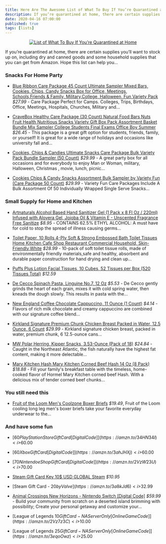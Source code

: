 ```yaml
---
title: Here Are The Awesome List of What To Buy If You’re Quarantined at Home!
description: If you’re quarantined at home, there are certain supplies you’ll want to stock up on, including dry and canned goods and some household supplies that you can get from Amazon. Hope this list can help you...
date: 2020-04-16 07:00:00
published: true
tags: [lists]
---
```


<p align="center">
    <a href="https://amzn.to/3etIeR0">
        <img src="https://miro.medium.com/max/7600/1*b-yTXfsdHzz2ylFpaXZTtw.jpeg" alt="List of What To Buy If You’re Quarantined at Home"/>
    </a>
</p>


If you’re quarantined at home, there are certain supplies you’ll want to stock up on, including dry and canned goods and some household supplies that you can get from Amazon. Hope this list can help you...

### Snacks For Home Party

*   [Blue Ribbon Care Package 45 Count Ultimate Sampler Mixed Bars, Cookies, Chips, Candy Snacks Box for Office, Meetings, Schools,Friends & Family, Military,College, Halloween, Fun Variety Pack](https://amzn.to/2VdvKWr) <i>    $27.99</i> - Care Package Perfect for Camps. Colleges, Trips, Birthdays, Office, Meetings, Hospitals, Churches, Military and...

*   [CraveBox Healthy Care Package (30 Count) Natural Food Bars Nuts Fruit Health Nutritious Snacks Variety Gift Box Pack Assortment Basket Bundle Mix Sampler College Students Final Exams Office Boy Summer](https://amzn.to/2wMcBRW) <i>$26.45</i> - This package is a great gift option for students, friends, family, or yourself! It is great for a wide range of holidays and occasions like university fall and...

*   [Cookies, Chips & Candies Ultimate Snacks Care Package Bulk Variety Pack Bundle Sampler (50 Count)](https://amzn.to/2VLD8Yb) <i>$29.99</i> - A great party box for all occasions and for everybody to enjoy Man or Woman, military, Halloween, Christmas , movie, lunch, picnic...

*   [Cookies Chips & Candy Snacks Assortment Bulk Sampler by Variety Fun (Care Package 50 Count)](https://amzn.to/3afmXHu) <i>$29.99</i> - Variety Fun Care Packages Include A Bulk Assortment Of 50 Individually Wrapped Single Serve Snacks...


### Small Supply for Home and Kitchen

*   [Artnaturals Alcohol Based Hand Sanitizer Gel (1 Pack x 8 Fl Oz / 220ml) Infused with Alovera Gel, Jojoba Oil & Vitamin E - Unscented Fragrance Free Sanitize](https://amzn.to/2KblAPK) <i>$8.95</i> - CONTAINS 62.5% ETHYL ALCOHOL: A must have for cold to stop the spread of illness causing germs...

*   [Toilet Paper, 10 Rolls 4-Ply Soft & Strong Embossed Bath Toilet Tissues Home Kitchen Cafe Shop Restaurant Commercial Household, Skin-Friendly,White](https://amzn.to/3eoZAyA) <i>$28.99</i> - 10-pack of soft toilet tissue rolls, made of environmentally friendly materials,safe and healthy, absorbent and durable paper construction for hand drying and clean up...

*   [Puffs Plus Lotion Facial Tissues, 10 Cubes, 52 Tissues per Box (520 Tissues Total)](https://amzn.to/2K72tpJ) <i>$12.59</i> 

*   [De Cecco Spinach Pasta, Linguine No.7, 12 Oz](https://amzn.to/3af30AO) <i>$5.53</i> - De Cecco gently grinds the heart of each grain, mixes it with cold spring water, then kneads the dough slowly. This results in pasta with the...

*   [New England Coffee Chocolate Cappuccino, 11 Ounce (1 Count)](https://amzn.to/3bftAer) <i>$4.14</i> - Flavors of rich milk chocolate and creamy cappuccino are combined with our signature coffee blend...

*   [Kirkland Signature Premium Chunk Chicken Breast Packed in Water, 12.5 Ounce, 6 Count](https://amzn.to/2VxixXp) <i>$29.99</i> - Kirkland signature chicken breast, packed in water, premium chunk, 6 12.5-ounce cans...

*   [MW Polar Herring, Kipper Snacks, 3.53-Ounce (Pack of 18)](https://amzn.to/2VxwsMZ) <i>$24.84 </i> - Caught in the Northeast Atlantic, the fish naturally have the highest fat content, making it more delectable...

*   [Mary Kitchen Hash Mary Kitchen Corned Beef Hash 14 Oz (8 Pack)](https://amzn.to/3cqQ0JV) <i>$18.88</i> - Fill your family's breakfast table with the timeless, home-cooked flavor of Hormel Mary Kitchen corned beef Hash. With a delicious mix of tender corned beef chunks...

### You still need this

*   [Fruit of the Loom Men's Coolzone Boxer Briefs](https://amzn.to/2QTrYyJ) <i>$19.49</i>,
Fruit of the Loom cooling long leg men's boxer briefs take your favorite everyday underwear to the...


### And have some fun

*   [$60 PlayStation Store Gift Card [Digital Code]](https://amzn.to/34HN34I) <i>$60.00</i>

*   [$60 Xbox Gift Card [Digital Code]](https://amzn.to/3ahJHXj) <i>$60.00</i>

*   [$70 Nintendo eShop Gift Card [Digital Code]](https://amzn.to/2VzW23U) <i>$70.00</i>

*   [Steam Gift Card Key 10$ USD GLOBAL Steam](https://www.g2a.com/r/steam-gift-card-key-10-usd) <i>$10.95</i>

*   [Steam Gift Card - $20 by Valve](https://amzn.to/3a8kJd6) <i>$32.99</i>

*   [Animal Crossings New Horizons - Nintendo Switch [Digital Code]](https://amzn.to/2VaSFSa) <i>$59.99</i> - Build your community from scratch on a deserted island brimming with possibility; Create your personal getaway and customize your...

*   [League of Legends $10 Gift Card - NA Server Only [Online Game Code]](https://amzn.to/2Vz7z3C) <i>$10.00</i>

*   [League of Legends $25 Gift Card - NA Server Only [Online Game Code]](https://amzn.to/3eqoOwz) <i>$25.00</i>
